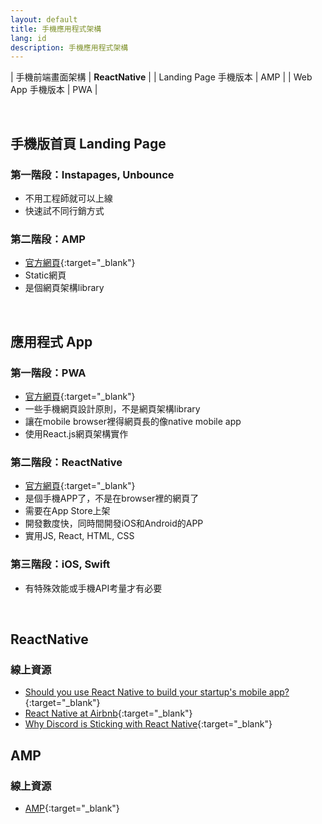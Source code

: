 ```yaml
---
layout: default
title: 手機應用程式架構
lang: id
description: 手機應用程式架構
---
```


| 手機前端畫面架構 | **ReactNative** |
| Landing Page 手機版本 | AMP |
| Web App 手機版本 | PWA |

<br>

## 手機版首頁 Landing Page

### 第一階段：Instapages, Unbounce

* 不用工程師就可以上線
* 快速試不同行銷方式

### 第二階段：AMP

* [官方網頁](https://amp.dev/zh_cn/documentation/){:target="_blank"}
* Static網頁
* 是個網頁架構library

<br>

## 應用程式 App

### 第一階段：PWA

* [官方網頁](https://developers.google.com/web/progressive-web-apps){:target="_blank"}
* 一些手機網頁設計原則，不是網頁架構library
* 讓在mobile browser裡得網頁長的像native mobile app
* 使用React.js網頁架構實作

### 第二階段：ReactNative

* [官方網頁](https://facebook.github.io/react-native/){:target="_blank"}
* 是個手機APP了，不是在browser裡的網頁了
* 需要在App Store上架
* 開發數度快，同時間開發iOS和Android的APP
* 實用JS, React, HTML, CSS

### 第三階段：iOS, Swift

* 有特殊效能或手機API考量才有必要

<br>

## ReactNative

### 線上資源

* [Should you use React Native to build your startup's mobile app?](https://medium.com/snipe-gg/should-you-use-react-native-to-build-your-startups-mobile-app-c0baf9f4d9ad){:target="_blank"}
* [React Native at Airbnb](https://medium.com/airbnb-engineering/react-native-at-airbnb-f95aa460be1c){:target="_blank"}
* [Why Discord is Sticking with React Native](https://blog.discordapp.com/why-discord-is-sticking-with-react-native-ccc34be0d427){:target="_blank"}


## AMP

### 線上資源

* [AMP](https://amp.dev/zh_cn/documentation/?format=websites){:target="_blank"}
